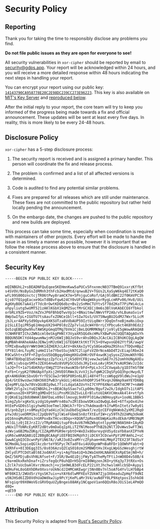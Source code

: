 # Security Policy

## Reporting

Thank you for taking the time to responsibly disclose any problems you find.

**Do not file public issues as they are open for everyone to see!**

All security vulnerabilities in `xor-cipher` should be reported by email
to [security@gdps.app][Security Email].
Your report will be acknowledged within 24 hours, and you will receive a more
detailed response within 48 hours indicating the next steps in handling your report.

You can encrypt your report using our public key:
[`14143790CA958778E20C2E98DC239CC273E96223`][Security Key].
This key is also available on [MIT's Key Server][MIT Key Server]
and [reproduced below](#security-key).

After the initial reply to your report, the core team will try to keep you
informed of the progress being made towards a fix and official announcement.
These updates will be sent at least every five days. In reality, this is
more likely to be every 24-48 hours.

## Disclosure Policy

`xor-cipher` has a 5-step disclosure process:

1. The security report is received and is assigned a primary handler.
   This person will coordinate the fix and release process.

2. The problem is confirmed and a list of all affected versions is determined.

3. Code is audited to find any potential similar problems.

4. Fixes are prepared for all releases which are still under maintenance.
   These fixes are not committed to the public repository but rather
   held locally pending the announcement.

5. On the embargo date, the changes are pushed to the public repository
   and new builds are deployed.

This process can take some time, especially when coordination is required
with maintainers of other projects. Every effort will be made to handle
the issue in as timely a manner as possible, however it is important that
we follow the release process above to ensure that the disclosure is handled
in a consistent manner.

## Security Key

```text
-----BEGIN PGP PUBLIC KEY BLOCK-----

mQINBGhL2+sBEADNFQuEqee5KEHmnKww5aPUCv5FnxnmcN037TBmQ91xxrzKffbt
s4SVOV/NsByGsZdRMnh3thFcb2HadMtd/qnwuB2V+TGUs2LXaSyW6kq4E72tKaQ0
wFL99S00OznctcjTR06tPwy8ramCK7m+5PnjguCoRof/GAj9ldBKC22f0KmVPC3h
Gjs07fQ1pgEacxe9GxTdBBvFqw624CY0vUFxNagW4kyorRygLcmRPv06/Hv8/UUi
AgKHyBO67aA41zT7dc8rOwtKDQ6dbz+Bv2zSnMmCTUYtvSf78d2KoT7PiPWi4cLo
ohpyliutg5wUMT521zAKlKGbX1kQMZSucfMrGCXECj0m6s3BlVoKAbECE6YTbkol
orbRLV9Zb+Voz/mZVxJP6FBhbQTwvVp1c+BNaitmwlNWvVfP2Ab/vhLBumaSvivf
8WpSwIfpL+IGUTU7tsAaufxZONCe1bll+SIw7GsS/UV75NwgBU2GdMJ7Wxr5LicM
jbJLxr4APXySd9Opvkp6XKSUTza8VdbAUP59IztUiq8Wrr3DqQnfneBjmaNsiOxp
p1SLLEIqiPR5g61HmquUX294P0l0zZZp7vluLDcW4Y0rrLCYPbcu6ct4K8h9Edz2
Qo5zqEBDgbw9huTAWSKpGmqQTMg7bVm1CjBeLQGMRMKNgf/jo9lyE5gWowARAQAB
tCNHRFBTIChzZWN1cml0eSkgPHNlY3VyaXR5QGdkcHMuYXBwPokCUQQTAQgAOxYh
BBQUN5DKlYd44gwumNwjnMJz6WIjBQJoS9vrAhsDBQsJCAcCAiICBhUKCQgLAgQW
AgMBAh4HAheAAAoJENwjnMJz6WIjGTEQAKtktKtT7C5+OYwpvoGD82YtfSK/awpV
tFMIxBxw8pVrWWtOHK1dZHERJcLAtV+8kXAxIyYCyS8GeaQHaZRShss7TDQvHBpZ
tPY81l4nLfuyRCjuHmI1le7YboSSujkN7C2lipFsVZ0rNceAbDdT2cEiaplRbe24
R9CwSht+x5FF+FZqnSsU5bQBgqyO4mgHXGvDHKrOVF4xwdKjqSyoxZ2UmuWXhYBG
lNR4TBXbqCQ5uGtWeXqzzZpfcxi/CjkSdOYCFBjvewJwzGAE7nJ52omhhUNgAXEu
loMCsjvbsqvSMTeJZEXG4nwOz8VUPp5CG5dsJRyIxoLoAvjR5K7VxAUR5WvJzIdc
laJQ+ft+1a7S4bKRdyrEWgZTIFeskwuW3brbFd+PpLvJcC2CVwqab/g1D3TmSf8W
FxFb+CrypK2f0NdApXfpXsj2HVEOlRWe3LVvVJj3ufqWK2CDqSFpGQ3hpcHwydLT
gK+AH6UkWcSbvUOrYrfESCGwJr90SP8RSn6LBli48Y4fTccsW6gqV9ldWuJ+e1pU
dp4/GtE9wsUwchBH360IPwB3rykGUij46kbxhhQ0PJS4fKvqnJ6Nmp9amYEYD6Bq
qIepMFLGpJw78VxQGUBIp9wL7ficLdqaSAIUvYnI7CYPF6XNotaDRT4CMF7+nAW0
SRWt2VlgJxiYuQINBGhL2+sBEAC6pSSao7sCLp00m/Bguf2w2k/IdgkO7s1itAPS
+pWnuso2D+XP5RtgOMDxDtSiiPnsMX1bZSvLLErBlutoU2AKVCHmxAk4l4+vtfph
DjQKoE1g28dU8WmKlBAFDaLv09ollmovgL9nRFPlO1AwiN0HoygXu+1ooNL1BBk5
5imgZybrxgKe5Lyzdg16ymmMrn40a7vZRlEbowVDKsaI0wQgL4eE+6TfxpOx4ihe
HtEePvGD0sSlgiyhwHU3oeTmelJQWik7rfOrs7hAdmaoBrk1YwM5nItetz7w0y01
8S/pnbZgti+s0MayXIqYad4izCkCUuDbdSq3AekT/ezQzCEFVqNkWobZyXMIJRqO
pYwJdUjueDRM1kcC2pQb9VTgJlWieFGbmESn8zfXtEufIW+cy59ThZU2mMq3dkmK
pQ16noqMuRGUsJnGRPoxBxTHcvc8Dqx+XQGNf2pRox0EbWpKazRsdEkArUM03NgM
hklGLjz0jIEJrzZJ/zTRpR4AQitupF0s4uV67HNZWkgtntlpyHWjN0A5H4+IAyKD
yNUx1TfbNRcEyKRT2dBtv0mDaEqIpXLiTZfNlMeooPThB2b2NlTJDvWws5wFT3Wi
4zWvja6B2MaZUKg/CIZApMhPGR9erpbtO+WxDJx8OareyqVdSydzaYb8anXIPYeN
yGR6cwARAQABiQI2BBgBCAAgFiEEFBQ3kMqVh3jiDC6Y3COcwnPpYiMFAmhL2+sC
GwwACgkQ3COcwnPpYiN67A//aRJ3o8ZvaMYrcZFpham+H4LMHpF2TEX23F7AdSuY
NCMmdAL5opieQGlkczbrteY9SPyc7KTadF6vi4UUOgnWPnBaRFDr1QOWhPFabt+Q
SXRhFx+0I3DEgg3IS/8s036AzsQZCqSO10zm2SMBWDtHvJXxgLWpGSzWesghjrtW
ZHlydlPTCDdtaBl6EJodAhXl+yi+AgfUa4iQ+b2WaImXHLNAA9EXsRpESmjN0+h/
QmZ/56PDjuBsVhNLNfset+F/3SR/8w4EiDjjFWyTyATheMyTFtiJnWO0D4v58B/4
c9a+mOkxRehDnaf+iZrsfegQcP8uhQDrH5QrmI80WqzenJKO+ytKq3y73tRXx+Os
LZclk7sUcDaAlKvrzNsmchj+xjSm9WLB3dFcELP22iXtJhchwslmHlcbSD+Aypy1
NdHuFmL8oG8XhDRe9XxsroUkNcdJIHMCmKEwgrj5Nn0Bv7nl5oAfG4YvlLH7bBp4
WF08KI3/2WUd5rzYgsSK7uix+uYAY6dlwMPXEoYZUkW7Zjp3X6eaduZpHqff9dNI
u5NJHSd6IZD8VdhUaDWdkwJip9PcYjKePLaMr3V4/auNdFY0LP9Xqtpos15shkO8
NFsgiqr09X0WoVEcGRVOquUZyBnges88AKy1NCqpoV1an6QQsR8oJOiS1eL4PmQO
d8Q=
=qE59
-----END PGP PUBLIC KEY BLOCK-----
```

## Attribution

This Security Policy is adapted from [Rust's Security Policy][Rust Security Policy].

[Security Email]: mailto:security@nekit.dev
[Security Key]: https://gdps.app/static/keys/security.key
[MIT Key Server]: https://pgp.mit.edu/pks/lookup?op=index&search=0x14143790CA958778E20C2E98DC239CC273E96223
[Rust Security Policy]: https://rust-lang.org/policies/security
